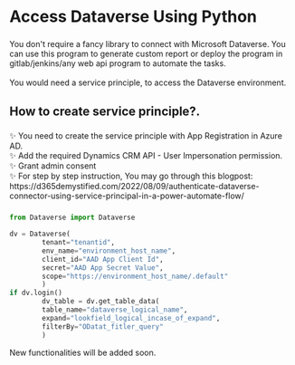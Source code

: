 <h1 align="left">Access Dataverse Using Python</h1>

###

<p align="left">You don't require a fancy library to connect with Microsoft Dataverse. You can use this program to generate custom report or deploy the program in gitlab/jenkins/any web api program to automate the tasks.<br><br>You would need a service principle, to access the Dataverse environment.</p>

###

<h2 align="left">How to create service principle?.</h2>

###

<p align="left">✨ You need to create the service principle with App Registration in Azure AD.<br>✨ Add the required Dynamics CRM API - User Impersonation permission.<br>✨ Grant admin consent<br>✨ For step by step instruction, You may go through this blogpost: https://d365demystified.com/2022/08/09/authenticate-dataverse-connector-using-service-principal-in-a-power-automate-flow/</p>

###

```python
from Dataverse import Dataverse

dv = Dataverse(
        tenant="tenantid",
        env_name="environment_host_name",
        client_id="AAD App Client Id",
        secret="AAD App Secret Value",
        scope="https://environment_host_name/.default"
        )
if dv.login()
        dv_table = dv.get_table_data(
        table_name="dataverse_logical_name",
        expand="lookfield_logical_incase_of_expand",
        filterBy="ODatat_fitler_query"
        )

```
New functionalities will be added soon.
